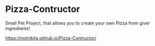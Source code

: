 # Pizza-Contructor
Small Pet Project, that allows you to create your own Pizza from giver ingredients!

https://notnikita.github.io/Pizza-Contructor/
